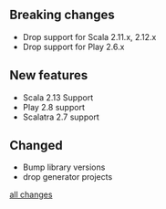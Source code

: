 ## Breaking changes
* Drop support for Scala 2.11.x, 2.12.x
* Drop support for Play 2.6.x

## New features
* Scala 2.13 Support
* Play 2.8 support
* Scalatra 2.7 support

## Changed
* Bump library versions
* drop generator projects

[all changes](https://github.com/aselab/scala-activerecord/compare/0.5.0...0.6.0)
